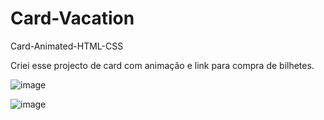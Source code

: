 # Card-Vacation
Card-Animated-HTML-CSS

Criei esse projecto de card com animação e link para compra de bilhetes. 


![image](https://github.com/iamalissontomazelli/Card-Vacation/assets/105504791/2e9f47bd-5880-4dd7-807c-1f0e2b800c77)


![image](https://github.com/iamalissontomazelli/Card-Vacation/assets/105504791/970b13a6-ed06-46b5-aa68-e62d5610241e)
